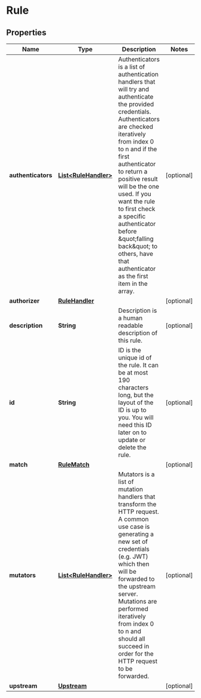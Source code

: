 

# Rule


## Properties

Name | Type | Description | Notes
------------ | ------------- | ------------- | -------------
**authenticators** | [**List&lt;RuleHandler&gt;**](RuleHandler.md) | Authenticators is a list of authentication handlers that will try and authenticate the provided credentials. Authenticators are checked iteratively from index 0 to n and if the first authenticator to return a positive result will be the one used.  If you want the rule to first check a specific authenticator  before \&quot;falling back\&quot; to others, have that authenticator as the first item in the array. |  [optional]
**authorizer** | [**RuleHandler**](RuleHandler.md) |  |  [optional]
**description** | **String** | Description is a human readable description of this rule. |  [optional]
**id** | **String** | ID is the unique id of the rule. It can be at most 190 characters long, but the layout of the ID is up to you. You will need this ID later on to update or delete the rule. |  [optional]
**match** | [**RuleMatch**](RuleMatch.md) |  |  [optional]
**mutators** | [**List&lt;RuleHandler&gt;**](RuleHandler.md) | Mutators is a list of mutation handlers that transform the HTTP request. A common use case is generating a new set of credentials (e.g. JWT) which then will be forwarded to the upstream server.  Mutations are performed iteratively from index 0 to n and should all succeed in order for the HTTP request to be forwarded. |  [optional]
**upstream** | [**Upstream**](Upstream.md) |  |  [optional]



